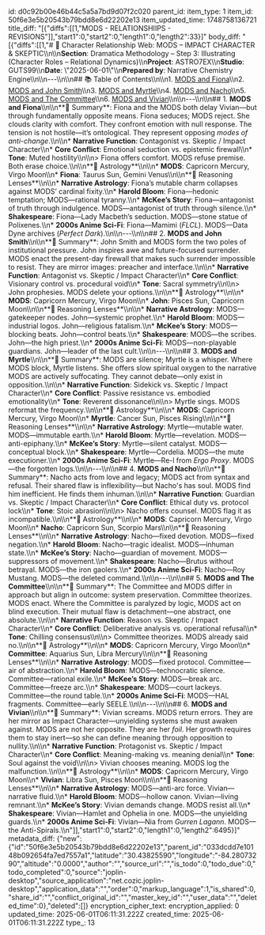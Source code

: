 id: d0c92b00e46b44c5a5a7bd9d07f2c020
parent_id: 
item_type: 1
item_id: 50f6e3e5b20543b79bdd8e6d22202e13
item_updated_time: 1748758136721
title_diff: "[{\"diffs\":[[1,\"MODS - RELATIONSHIIPS - REVISIONS\"]],\"start1\":0,\"start2\":0,\"length1\":0,\"length2\":33}]"
body_diff: "[{\"diffs\":[[1,\"# 📘 Character Relationship Web: MODS – IMPACT CHARACTER & SKEPTIC\\\n\\\n**Section**: Dramatica Methodology – Step 3: Illustrating (Character Roles – Relational Dynamics)\\\n**Project**: ASTRO7EX\\\n**Studio**: GUTS99\\\n**Date**: \\\"2025-06-01\\\"\\\n**Prepared by**: Narrative Chemistry Engine\\\n\\\n---\\\n\\\n## 📚 Table of Contents\\\n\\\n1. [MODS and Fiona](#1-mods-and-fiona)\\\n2. [MODS and John Smith](#2-mods-and-john-smith)\\\n3. [MODS and Myrtle](#3-mods-and-myrtle)\\\n4. [MODS and Nacho](#4-mods-and-nacho)\\\n5. [MODS and The Committee](#5-mods-and-the-committee)\\\n6. [MODS and Vivian](#6-mods-and-vivian)\\\n\\\n---\\\n\\\n## 1. **MODS and Fiona**\\\n\\\n**📝 Summary**: Fiona and the MODS both delay Vivian—but through fundamentally opposite means. Fiona seduces; MODS reject. She clouds clarity with comfort. They confront emotion with null response. The tension is not hostile—it’s ontological. They represent opposing *modes of anti-change*.\\\n\\\n* **Narrative Function**: Contagonist vs. Skeptic / Impact Character\\\n* **Core Conflict**: Emotional seduction vs. epistemic firewall\\\n* **Tone**: Muted hostility\\\n\\\n> Fiona offers comfort. MODS refuse premise. Both erase choice.\\\n\\\n**🔮 Astrology**\\\n\\\n* **MODS**: Capricorn Mercury, Virgo Moon\\\n* **Fiona**: Taurus Sun, Gemini Venus\\\n\\\n**📖 Reasoning Lenses**\\\n\\\n* **Narrative Astrology**: Fiona’s mutable charm collapses against MODS’ cardinal fixity.\\\n* **Harold Bloom**: Fiona—hedonic temptation; MODS—rational tyranny.\\\n* **McKee’s Story**: Fiona—antagonist of truth through indulgence. MODS—antagonist of truth through silence.\\\n* **Shakespeare**: Fiona—Lady Macbeth’s seduction. MODS—stone statue of Polixenes.\\\n* **2000s Anime Sci-Fi**: Fiona—Mamimi (*FLCL*). MODS—Data Dyne archives (*Perfect Dark*).\\\n\\\n---\\\n\\\n## 2. **MODS and John Smith**\\\n\\\n**📝 Summary**: John Smith and MODS form the two poles of institutional pressure. John inspires awe and future-focused surrender. MODS enact the present-day firewall that makes such surrender impossible to resist. They are mirror images: preacher and interface.\\\n\\\n* **Narrative Function**: Antagonist vs. Skeptic / Impact Character\\\n* **Core Conflict**: Visionary control vs. procedural void\\\n* **Tone**: Sacral symmetry\\\n\\\n> John prophesies. MODS delete your options.\\\n\\\n**🔮 Astrology**\\\n\\\n* **MODS**: Capricorn Mercury, Virgo Moon\\\n* **John**: Pisces Sun, Capricorn Moon\\\n\\\n**📖 Reasoning Lenses**\\\n\\\n* **Narrative Astrology**: MODS—gatekeeper nodes. John—systemic prophet.\\\n* **Harold Bloom**: MODS—industrial logos. John—religious fatalism.\\\n* **McKee’s Story**: MODS—blocking beats. John—control beats.\\\n* **Shakespeare**: MODS—the scribes. John—the high priest.\\\n* **2000s Anime Sci-Fi**: MODS—non-playable guardians. John—leader of the last cult.\\\n\\\n---\\\n\\\n## 3. **MODS and Myrtle**\\\n\\\n**📝 Summary**: MODS are silence; Myrtle is a whisper. Where MODS block, Myrtle listens. She offers slow spiritual oxygen to the narrative MODS are actively suffocating. They cannot debate—only exist in opposition.\\\n\\\n* **Narrative Function**: Sidekick vs. Skeptic / Impact Character\\\n* **Core Conflict**: Passive resistance vs. embodied emotionality\\\n* **Tone**: Reverent dissonance\\\n\\\n> Myrtle sings. MODS reformat the frequency.\\\n\\\n**🔮 Astrology**\\\n\\\n* **MODS**: Capricorn Mercury, Virgo Moon\\\n* **Myrtle**: Cancer Sun, Pisces Rising\\\n\\\n**📖 Reasoning Lenses**\\\n\\\n* **Narrative Astrology**: Myrtle—mutable water. MODS—immutable earth.\\\n* **Harold Bloom**: Myrtle—revelation. MODS—anti-epiphany.\\\n* **McKee’s Story**: Myrtle—silent catalyst. MODS—conceptual block.\\\n* **Shakespeare**: Myrtle—Cordelia. MODS—the mute executioner.\\\n* **2000s Anime Sci-Fi**: Myrtle—Re-l from *Ergo Proxy*. MODS—the forgotten logs.\\\n\\\n---\\\n\\\n## 4. **MODS and Nacho**\\\n\\\n**📝 Summary**: Nacho acts from love and legacy; MODS act from syntax and refusal. Their shared flaw is inflexibility—but Nacho's has soul. MODS find him inefficient. He finds them inhuman.\\\n\\\n* **Narrative Function**: Guardian vs. Skeptic / Impact Character\\\n* **Core Conflict**: Ethical duty vs. protocol lock\\\n* **Tone**: Stoic abrasion\\\n\\\n> Nacho offers counsel. MODS flag it as incompatible.\\\n\\\n**🔮 Astrology**\\\n\\\n* **MODS**: Capricorn Mercury, Virgo Moon\\\n* **Nacho**: Capricorn Sun, Scorpio Mars\\\n\\\n**📖 Reasoning Lenses**\\\n\\\n* **Narrative Astrology**: Nacho—fixed devotion. MODS—fixed negation.\\\n* **Harold Bloom**: Nacho—tragic idealist. MODS—inhuman state.\\\n* **McKee’s Story**: Nacho—guardian of movement. MODS—suppressors of movement.\\\n* **Shakespeare**: Nacho—Brutus without betrayal. MODS—the iron gaolers.\\\n* **2000s Anime Sci-Fi**: Nacho—Roy Mustang. MODS—the deleted command.\\\n\\\n---\\\n\\\n## 5. **MODS and The Committee**\\\n\\\n**📝 Summary**: The Committee and MODS differ in approach but align in outcome: system preservation. Committee theorizes. MODS enact. Where the Committee is paralyzed by logic, MODS act on blind execution. Their mutual flaw is detachment—one abstract, one absolute.\\\n\\\n* **Narrative Function**: Reason vs. Skeptic / Impact Character\\\n* **Core Conflict**: Deliberative analysis vs. operational refusal\\\n* **Tone**: Chilling consensus\\\n\\\n> Committee theorizes. MODS already said no.\\\n\\\n**🔮 Astrology**\\\n\\\n* **MODS**: Capricorn Mercury, Virgo Moon\\\n* **Committee**: Aquarius Sun, Libra Mercury\\\n\\\n**📖 Reasoning Lenses**\\\n\\\n* **Narrative Astrology**: MODS—fixed protocol. Committee—air of abstraction.\\\n* **Harold Bloom**: MODS—technocratic silence. Committee—rational exile.\\\n* **McKee’s Story**: MODS—break arc. Committee—freeze arc.\\\n* **Shakespeare**: MODS—court lackeys. Committee—the round table.\\\n* **2000s Anime Sci-Fi**: MODS—HAL fragments. Committee—early SEELE.\\\n\\\n---\\\n\\\n## 6. **MODS and Vivian**\\\n\\\n**📝 Summary**: Vivian screams. MODS return errors. They are her mirror as Impact Character—unyielding systems she must awaken against. MODS are not her opposite. They are her *foil*. Her growth requires them to stay inert—so she can define meaning through opposition to nullity.\\\n\\\n* **Narrative Function**: Protagonist vs. Skeptic / Impact Character\\\n* **Core Conflict**: Meaning-making vs. meaning denial\\\n* **Tone**: Soul against the void\\\n\\\n> Vivian chooses meaning. MODS log the malfunction.\\\n\\\n**🔮 Astrology**\\\n\\\n* **MODS**: Capricorn Mercury, Virgo Moon\\\n* **Vivian**: Libra Sun, Pisces Moon\\\n\\\n**📖 Reasoning Lenses**\\\n\\\n* **Narrative Astrology**: MODS—anti-arc force. Vivian—narrative fluid.\\\n* **Harold Bloom**: MODS—hollow canon. Vivian—living remnant.\\\n* **McKee’s Story**: Vivian demands change. MODS resist all.\\\n* **Shakespeare**: Vivian—Hamlet and Ophelia in one. MODS—the unyielding guards.\\\n* **2000s Anime Sci-Fi**: Vivian—Nia from *Gurren Lagann*. MODS—the Anti-Spirals.\\\n\"]],\"start1\":0,\"start2\":0,\"length1\":0,\"length2\":6495}]"
metadata_diff: {"new":{"id":"50f6e3e5b20543b79bdd8e6d22202e13","parent_id":"033dcdd7e10148b092654fa7ed7557a1","latitude":"30.43825590","longitude":"-84.28073290","altitude":"0.0000","author":"","source_url":"","is_todo":0,"todo_due":0,"todo_completed":0,"source":"joplin-desktop","source_application":"net.cozic.joplin-desktop","application_data":"","order":0,"markup_language":1,"is_shared":0,"share_id":"","conflict_original_id":"","master_key_id":"","user_data":"","deleted_time":0},"deleted":[]}
encryption_cipher_text: 
encryption_applied: 0
updated_time: 2025-06-01T06:11:31.222Z
created_time: 2025-06-01T06:11:31.222Z
type_: 13